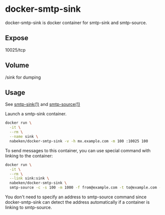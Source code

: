# docker-smtp-sink

docker-smtp-sink is docker container for smtp-sink and smtp-source.

## Expose

10025/tcp

## Volume

/sink for dumping

## Usage

See [smtp-sink(1)](http://www.postfix.org/smtp-sink.1.html) and [smtp-source(1)](http://www.postfix.org/smtp-source.1.html)

Launch a smtp-sink container.

```sh
docker run \
  -it \
  --rm \
  --name sink \
  nabeken/docker-smtp-sink -v -h mx.example.com -m 100 :10025 100
```

To send messages to this container, you can use special command with linking to the container:

```sh
docker run \
  -it \
  --rm \
  --link sink:sink \
  nabeken/docker-smtp-sink \
  smtp-source -c -s 100 -m 1000 -f from@example.com -t to@example.com -M smtp.example.com
```

You don't need to specify an address to smtp-source command since
docker-smtp-sink can detect the address automatically if a container is linking to smtp-source.
